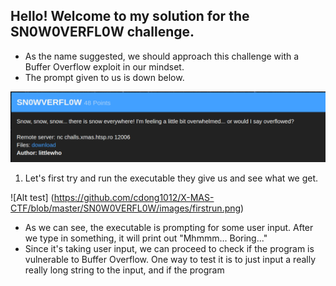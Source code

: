 ## Hello! Welcome to my solution for the SN0W0VERFL0W challenge.

* As the name suggested, we should approach this challenge with a Buffer Overflow exploit in our mindset. 
* The prompt given to us is down below.

![Alt text](https://github.com/cdong1012/X-MAS-CTF/blob/master/SN0W0VERFL0W/images/SN0W0VERFL0W.png)

1. Let's first try and run the executable they give us and see what we get.

![Alt test] (https://github.com/cdong1012/X-MAS-CTF/blob/master/SN0W0VERFL0W/images/firstrun.png)
  
  * As we can see, the executable is prompting for some user input. After we type in something, it will print out "Mhmmm... Boring..." 
  * Since it's taking user input, we can proceed to check if the program is vulnerable to Buffer Overflow. One way to test it is to just input a really really long string to the input, and if the program 

